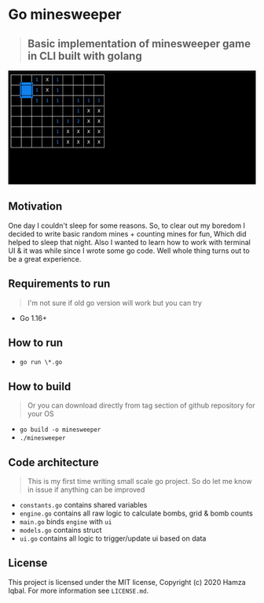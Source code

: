 # Go minesweeper

> ## Basic implementation of minesweeper game in CLI built with golang

![Go minesweeper demo](assets/demo.gif)

## Motivation

One day I couldn't sleep for some reasons. So, to clear out my boredom I decided to write basic random mines + counting mines for fun, Which did helped to sleep that night. Also I wanted to learn how to work with terminal UI & it was while since I wrote some go code. Well whole thing turns out to be a great experience.

## Requirements to run

> I'm not sure if old go version will work but you can try

- Go 1.16+

## How to run

- `go run \*.go`

## How to build

> Or you can download directly from tag section of github repository for your OS

- `go build -o minesweeper`
- `./minesweeper`

## Code architecture

> This is my first time writing small scale go project. So do let me know in issue if anything can be improved

- `constants.go` contains shared variables
- `engine.go` contains all raw logic to calculate bombs, grid & bomb counts
- `main.go` binds `engine` with `ui`
- `models.go` contains struct
- `ui.go` contains all logic to trigger/update ui based on data

## License

This project is licensed under the MIT license, Copyright (c) 2020 Hamza Iqbal. For more information see `LICENSE.md`.
